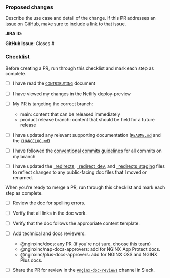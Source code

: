 ### Proposed changes

Describe the use case and detail of the change. If this PR addresses an [issue](https://github.com/nginxinc/docs/issues) on GitHub, make sure to include a link to that issue.

**JIRA ID**:

**GitHub Issue**:
Closes #<Issue>

### Checklist

Before creating a PR, run through this checklist and mark each step as complete.

- [ ] I have read the [`CONTRIBUTING`](https://github.com/nginxinc/docs/blob/main/CONTRIBUTING.md) document
- [ ] I have viewed my changes in the Netlify deploy-preview
- [ ] My PR is targeting the correct branch:
  
  - main: content that can be released immediately
  - product release branch: content that should be held for a future release
    
- [ ] I have updated any relevant supporting documentation ([`README.md`](https://github.com/nginxinc/docs/blob/main/README.md) and the [`CHANGELOG.md`](https://github.com/nginxinc/docs/blob/main/CHANGELOG.md))
- [ ] I have followed the [conventional commits guidelines](https://www.conventionalcommits.org/en/v1.0.0/#summary) for all commits on my branch
- [ ] I have updated the [_redirects](https://github.com/nginxinc/docs/blob/main/_redirects), [_redirect_dev](https://github.com/nginxinc/docs/blob/main/_redirects_dev), and [_redirects_staging](https://github.com/nginxinc/docs/blob/main/_redirects_staging) files to reflect changes to any public-facing doc files that I moved or renamed.

When you're ready to merge a PR, run through this checklist and mark each step as complete.

- [ ] Review the doc for spelling errors.
- [ ] Verify that all links in the doc work.
- [ ] Verify that the doc follows the appropriate content template.
- [ ] Add technical and docs reviewers.
  - @nginxinc/docs: any PR (if you're not sure, choose this team)
  - @nginxinc/nap-docs-approvers: add for NGINX App Protect docs.
  - @nginxinc/plus-docs-approvers: add for NGINX OSS and NGINX Plus docs.

- [ ] Share the PR for review in the [`#nginx-doc-reviews`](https://f5.enterprise.slack.com/archives/C04PYFULN91) channel in Slack.

